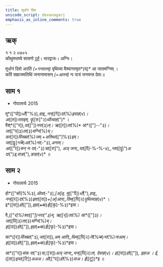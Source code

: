 ```yaml
---
title: मूर्धानं दिवः 
unicode_script: devanagari  
emphasis_as_inline_comments: true
---   
```


## ऋक्

१ १ २ ०७०५  
कौथुमभाष्ये सायणो [ऽर्त](https://archive.org/details/SamaVedaSanhitaWithSayanabhashyaVolume1SatyavrataSamasrami1874bis/page/n244)। भारद्वाजः। अग्निः।

मूर्धानं दिवो अरतिं *(=गन्तारम्)* पृथिव्या वैश्वानरमृत*(य्)* आ जातमग्निम्  ।   
कविं सम्राजमतिथिं जनानामासन् *(=आस्यं)* नः पात्रं जनयन्त देवाः॥

## साम १

- गोपालार्यः 2015  
<div class="audioEmbed" src="https://archive
.org/download/jaiminIya-sAma-gAna-paravastu-tradition-gopAla-2015/mUrdhAnam-divaH.mp3"></div>

मू*(["पो])*र्धो*("%३)*,हाइ,,नन्*([गे])*दा*(%)*इवाह*(v)*।  
अ*([त])*रताइम्, पॄ*([तः]"२)*थीव्याह*(")* ।  
वैश्*(["र])*,वा*(["])*नरा*(३)*म्। ऋ*([र])*ता*(%)* आ*(["]--"३)*।  
जा*(["प]३)*ता*(३)*मग्नि*(%)*म्।  
का*([र])*विंसम्रा*(%)*जम् +अतिथा*(["]%३)*इम्।  
जा*([पॣः]१~~जॆ~~)*आ*(%)*ना*(-"३)*,अनाम्।  
आ*(["र])*सन् नः पा*(-"३)*त्रा*([रा]")*,
अञ् जना,,या*([पै]-%-%-४)*,,न्ता*([पॄ]")*अ दा*(")*इ,वाङ*(")*,ङाहा*(v)* ॥

## साम २
- गोपालार्यः 2015  
<div class="audioEmbed" src="https://archive
.org/download/jaiminIya-sAma-gAna-paravastu-tradition-gopAla-2015/mUrdhAnam-divaH-2.mp3"></div>

हो*(["को]%%३)*,ऒवा*(-"३)*,[अ]इ, मू*(["पै])*र्धो*(")*,हाइ,,  
नन्*([र])*दा*(%३)*इवा*([रा])*+[अ]आरा,,तिम्*([पि]२)*पॄथिव्याह*(v)* ।  
इ*([पा])*हो*(["])*,इहा*(~~+अ~~)*ई*([फृ]-%३)*इया।

वै,*(["र]%)*श्वा*(["])*नरा*("३)*म्, ऋ*([र])*ता*(%)* आ*(["]३)*।  
जा*([पि]३)*ता*(३)*मग्नि*(%)*म्।  
इ*([पा])*हो*(["])*,इहा*(~~+अ~~)*ई*([फृ]-%३)*इया।

का*([र])*विंसम्रा*("३)*,जा*([रा])*,अम् आति,,थिम्*([पि]२)*जॆ*(%~~ज~~)*ना*(%)*नाआम्।  
इ*([पा])*हो*(["])*,इहा*(~~+अ~~)*ई*([फृ]-%३)*इया।

आ*(["र])*संन्नः पा*("३)*त्रा,*([रा])*अञ् जाना,,यन्*([पि]२)*ता, देवाह*(v)*। 
इ*([पा])*हो*(["])*, इहाअ । ई,*([ता])*इया*([टि])*अअअ। औ*(["प])*हो*(%३)*वाअ। ई*([टू])*इ  ॥
